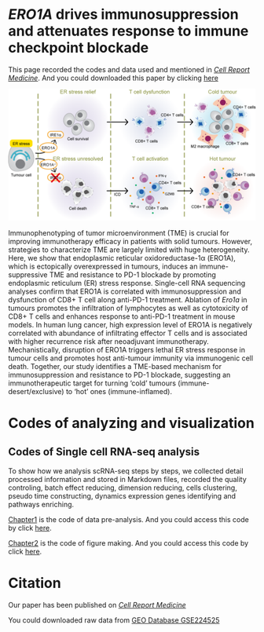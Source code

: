# ***ERO1A* drives immunosuppression and attenuates response to immune checkpoint blockade**


This page recorded the codes and data used and mentioned in [*Cell Report Medicine*](https://www.sciencedirect.com/science/article/pii/S2666379123003737?via%3Dihub). And you could downloaded this paper by clicking [here](pdf/paper.pdf)

![Graphical abstract](README.assets/Graphical%20abstract.png)

Immunophenotyping of tumor microenvironment (TME) is crucial for improving immunotherapy efficacy in patients with solid tumours. However, strategies to characterize TME are largely limited with huge heterogeneity. Here, we show that endoplasmic reticular oxidoreductase-1α (ERO1A), which is ectopically overexpressed in tumours, induces an immune-suppressive TME and resistance to PD-1 blockade by promoting endoplasmic reticulum (ER) stress response. Single-cell RNA sequencing analyses confirm that ERO1A is correlated with immunosuppression and dysfunction of CD8+ T cell along anti-PD-1 treatment. Ablation of *Ero1a* in tumours promotes the infiltration of lymphocytes as well as cytotoxicity of CD8+ T cells and enhances response to anti-PD-1 treatment in mouse models. In human lung cancer, high expression level of ERO1A is negatively correlated with abundance of infiltrating effector T cells and is associated with higher recurrence risk after neoadjuvant immunotherapy. Mechanistically, disruption of ERO1A triggers lethal ER stress response in tumour cells and promotes host anti-tumour immunity via immunogenic cell death. Together, our study identifies a TME-based mechanism for immunosuppression and resistance to PD-1 blockade, suggesting an immunotherapeutic target for turning ‘cold’ tumours (immune-desert/exclusive) to ‘hot’ ones (immune-inflamed).

# **Codes of analyzing and visualization**

## Codes of Single cell RNA-seq analysis

To show how we analysis scRNA-seq steps by steps, we collected detail processed information and stored in Markdown files, recorded the quality controling, batch effect reducing, dimension reducing, cells clustering, pseudo time constructing, dynamics expression genes identifying and pathways enriching.

[Chapter1](scRNA-seq_Chapter1.md) is the code of data pre-analysis. And you could access this code by click [here](scRNA-seq_Chapter1.md).

[Chapter2](scRNA-seq_Chapter2.md) is the code of figure making. And you could access this code by click [here](scRNA-seq_Chapter2.md).

# **Citation**

Our paper has been published on [*Cell Report Medicine*](https://www.sciencedirect.com/science/article/pii/S2666379123003737?via%3Dihub)

You could downloaded raw data from [GEO Database GSE224525](https://www.ncbi.nlm.nih.gov/geo/query/acc.cgi?acc=GSE224525)